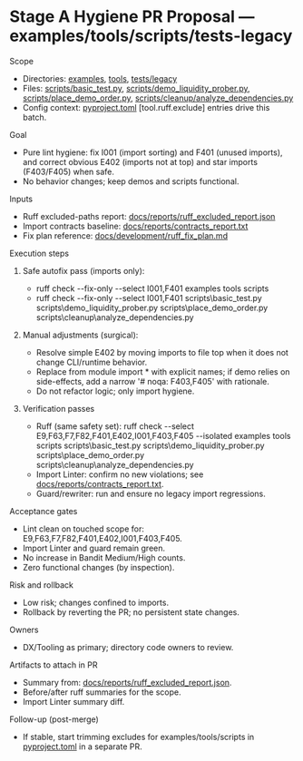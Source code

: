 # Stage A Hygiene PR Proposal — examples/tools/scripts/tests-legacy

Scope
- Directories: [examples](examples:1), [tools](tools:1), [tests/legacy](tests/legacy:1)
- Files: [scripts/basic_test.py](scripts/basic_test.py:1), [scripts/demo_liquidity_prober.py](scripts/demo_liquidity_prober.py:1), [scripts/place_demo_order.py](scripts/place_demo_order.py:1), [scripts/cleanup/analyze_dependencies.py](scripts/cleanup/analyze_dependencies.py:1)
- Config context: [pyproject.toml](pyproject.toml:1) [tool.ruff.exclude] entries drive this batch.

Goal
- Pure lint hygiene: fix I001 (import sorting) and F401 (unused imports), and correct obvious E402 (imports not at top) and star imports (F403/F405) when safe.
- No behavior changes; keep demos and scripts functional.

Inputs
- Ruff excluded-paths report: [docs/reports/ruff_excluded_report.json](docs/reports/ruff_excluded_report.json:1)
- Import contracts baseline: [docs/reports/contracts_report.txt](docs/reports/contracts_report.txt:1)
- Fix plan reference: [docs/development/ruff_fix_plan.md](docs/development/ruff_fix_plan.md:1)

Execution steps
1) Safe autofix pass (imports only):
   - ruff check --fix-only --select I001,F401 examples tools scripts
   - ruff check --fix-only --select I001,F401 scripts\basic_test.py scripts\demo_liquidity_prober.py scripts\place_demo_order.py scripts\cleanup\analyze_dependencies.py

2) Manual adjustments (surgical):
   - Resolve simple E402 by moving imports to file top when it does not change CLI/runtime behavior.
   - Replace from module import * with explicit names; if demo relies on side-effects, add a narrow '# noqa: F403,F405' with rationale.
   - Do not refactor logic; only import hygiene.

3) Verification passes
   - Ruff (same safety set):
     ruff check --select E9,F63,F7,F82,F401,E402,I001,F403,F405 --isolated examples tools scripts scripts\basic_test.py scripts\demo_liquidity_prober.py scripts\place_demo_order.py scripts\cleanup\analyze_dependencies.py
   - Import Linter: confirm no new violations; see [docs/reports/contracts_report.txt](docs/reports/contracts_report.txt:1).
   - Guard/rewriter: run and ensure no legacy import regressions.

Acceptance gates
- Lint clean on touched scope for: E9,F63,F7,F82,F401,E402,I001,F403,F405.
- Import Linter and guard remain green.
- No increase in Bandit Medium/High counts.
- Zero functional changes (by inspection).

Risk and rollback
- Low risk; changes confined to imports.
- Rollback by reverting the PR; no persistent state changes.

Owners
- DX/Tooling as primary; directory code owners to review.

Artifacts to attach in PR
- Summary from: [docs/reports/ruff_excluded_report.json](docs/reports/ruff_excluded_report.json:1).
- Before/after ruff summaries for the scope.
- Import Linter summary diff.

Follow-up (post-merge)
- If stable, start trimming excludes for examples/tools/scripts in [pyproject.toml](pyproject.toml:1) in a separate PR.